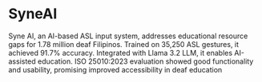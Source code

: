 # SyneAI
Syne AI, an AI-based ASL input system, addresses educational resource gaps for 1.78 million deaf Filipinos. Trained on 35,250 ASL gestures, it achieved 91.7% accuracy. Integrated with Llama 3.2 LLM, it enables AI-assisted education. ISO 25010:2023 evaluation showed good functionality and usability, promising improved accessibility in deaf education
